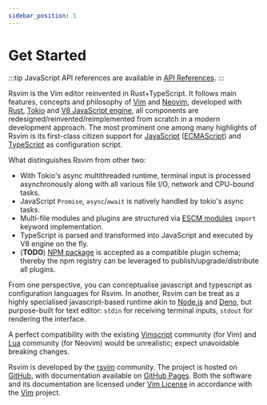```yaml
---
sidebar_position: 1
---
```


# Get Started

:::tip
JavaScript API references are available in [API References](/docs/api/introduction).
:::

Rsvim is the Vim editor reinvented in Rust+TypeScript. It follows main features, concepts and philosophy of [Vim](https://www.vim.org/) and [Neovim](https://neovim.io/), developed with [Rust](https://www.rust-lang.org/), [Tokio](https://tokio.rs/) and [V8 JavaScript engine](https://v8.dev/), all components are redesigned/reinvented/reimplemented from scratch in a modern development approach. The most prominent one among many highlights of Rsvim is its first-class citizen support for [JavaScript](https://developer.mozilla.org/en-US/docs/Web/JavaScript) ([ECMAScript](https://developer.mozilla.org/en-US/docs/Glossary/ECMAScript)) and [TypeScript](https://www.typescriptlang.org/) as configuration script.

What distinguishes Rsvim from other two:

- With Tokio's async multithreaded runtime, terminal input is processed asynchronously along with all various file I/O, network and CPU-bound tasks.
- JavaScript `Promise`, `async`/`await` is natively handled by tokio's async tasks.
- Multi-file modules and plugins are structured via [ESCM modules](https://tc39.es/ecma262/multipage/ecmascript-language-scripts-and-modules.html) `import` keyword implementation.
- TypeScript is parsed and transformed into JavaScript and executed by V8 engine on the fly.
- (**TODO**) [NPM package](https://www.npmjs.com/) is accepted as a compatible plugin schema; thereby the npm registry can be leveraged to publish/upgrade/distribute all plugins.

From one perspective, you can conceptualise javascript and typescript as configuration languages for Rsvim. In another, Rsvim can be treat as a highly specialised javascript-based runtime akin to [Node.js](https://nodejs.org/) and [Deno](https://deno.com/), but purpose-built for text editor: `stdin` for receiving terminal inputs, `stdout` for rendering the interface.

A perfect compatibility with the existing [Vimscript](https://en.wikipedia.org/wiki/Vimscript) community (for Vim) and [Lua](https://neovim.io/doc/user/lua.html) community (for Neovim) would be unrealistic; expect unavoidable breaking changes.

Rsvim is developed by the [rsvim](https://github.com/rsvim) community. The project is hosted on [GitHub](https://github.com/rsvim/rsvim), with documentation available on [GitHub Pages](https://rsvim.github.io/). Both the software and its documentation are licensed under [Vim License](https://github.com/rsvim/rsvim/blob/main/LICENSE.txt) in accordance with the [Vim](https://github.com/vim/vim) project.
